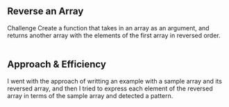 ## Reverse an Array
Challenge
Create a function that takes in an array as an argument, and returns another array with the elements of the first array in reversed order.
<br><br>

## Approach & Efficiency
I went with the approach of writting an example with a sample array and its reversed array, and then I tried to express each element of the reversed array in terms of the sample array and detected a pattern.

